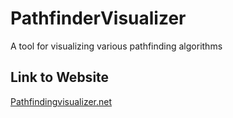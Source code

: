 # PathfinderVisualizer

A tool for visualizing various pathfinding algorithms

## Link to Website

[Pathfindingvisualizer.net](https://Pathfindingvisualizer.net)
